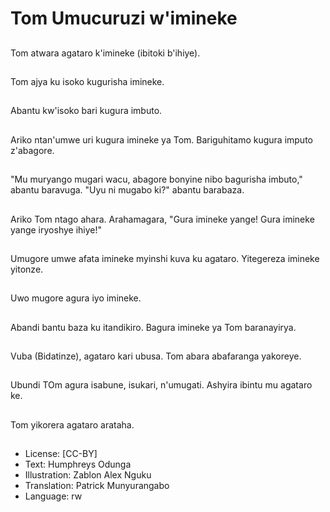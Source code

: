 # Tom Umucuruzi w'imineke

##
Tom atwara agataro k'imineke (ibitoki b'ihiye).

##
Tom ajya ku isoko kugurisha imineke.

##
Abantu kw'isoko bari kugura imbuto.

##
Ariko ntan'umwe uri kugura imineke ya Tom. Bariguhitamo kugura imputo z'abagore.

##
"Mu muryango mugari wacu, abagore bonyine nibo bagurisha imbuto," abantu baravuga. "Uyu ni mugabo ki?" abantu barabaza.

##
Ariko Tom ntago ahara. Arahamagara, "Gura imineke yange! Gura imineke yange iryoshye ihiye!"

##
Umugore umwe afata imineke myinshi kuva ku agataro. Yitegereza imineke yitonze.

##
Uwo mugore agura iyo imineke.

##
Abandi bantu baza ku itandikiro. Bagura imineke ya Tom baranayirya.

##
Vuba (Bidatinze), agataro kari ubusa. Tom abara abafaranga yakoreye.

##
Ubundi TOm agura isabune, isukari, n'umugati. Ashyira ibintu mu agataro ke.

##
Tom yikorera agataro arataha.

##
* License: [CC-BY]
* Text: Humphreys Odunga
* Illustration: Zablon Alex Nguku
* Translation: Patrick Munyurangabo
* Language: rw
